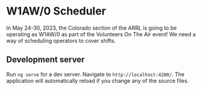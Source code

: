 # W1AW/0 Scheduler

In May 24-30, 2023, the Colorado section of the ARRL is going to be operating as W1AW/0 as part of
the Volunteers On The Air event! We need a way of scheduling operators to cover shifts.

## Development server

Run `ng serve` for a dev server. Navigate to `http://localhost:4200/`. The application will
automatically reload if you change any of the source files.
